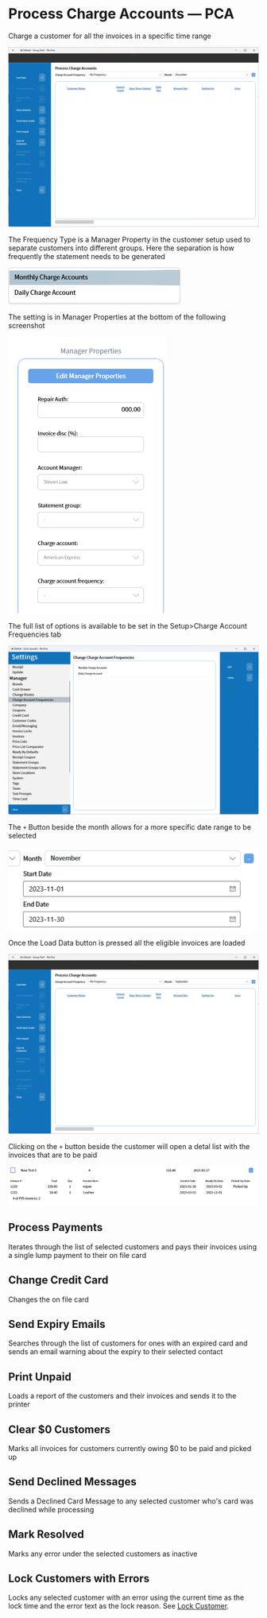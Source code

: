 # Process Charge Accounts — PCA

Charge a customer for all the invoices in a specific time range

![Main](/.attachments/Documentation/ProcessCardAccounts.png "Main")

The Frequency Type is a Manager Property in the customer setup used to separate customers into different groups. Here the separation is how frequently the statement needs to be generated

![Frequency Types](/.attachments/Documentation/MonthlyChargeAccounts-FrequencyType.png "Frequency Types")

The setting is in Manager Properties at the bottom of the following screenshot

![Customer Setting](/.attachments/Documentation/MonthlyChargeAccounts-ChargeAccountFrequency.png "Frequency Types")

The full list of options is available to be set in the Setup>Charge Account Frequencies tab

![Setup — Change Charge Account Frequencies](/.attachments/Documentation/MonthlyChargeAccounts-Setup-ChargeAccountFrequencies.png "Setup — Change Charge Account Frequencies")

The `+` Button beside the month allows for a more specific date range to be selected

![Specific Date Range](/.attachments/Documentation/ProcessCardAccounts-SpecificDateRange.png "Specific Date Range")

Once the Load Data button is pressed all the eligible invoices are loaded

![Loaded](/.attachments/Documentation/ProcessCardAccounts-Loaded.png "Loaded")

Clicking on the `+` button beside the customer will open a detal list with the invoices that are to be paid

![Details](/.attachments/Documentation/ProcessCardAccounts-Details.png "Details")

## Process Payments

Iterates through the list of selected customers and pays their invoices using a single lump payment to their on file card

## Change Credit Card

Changes the on file card

## Send Expiry Emails

Searches through the list of customers for ones with an expired card and sends an email warning about the expiry to their selected contact

## Print Unpaid

Loads a report of the customers and their invoices and sends it to the printer

## Clear $0 Customers

Marks all invoices for customers currently owing $0 to be paid and picked up

## Send Declined Messages

Sends a Declined Card Message to any selected customer who's card was declined while processing

## Mark Resolved

Marks any error under the selected customers as inactive

## Lock Customers with Errors

Locks any selected customer with an error using the current time as the lock time and the error text as the lock reason. See [Lock Customer](../Functions/Lock-Customer.md).